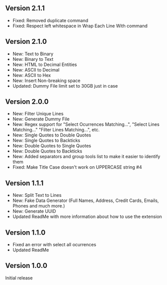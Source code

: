 ## Version 2.1.1

- Fixed: Removed duplicate command
- Fixed: Respect left whitespace in Wrap Each Line With command

## Version 2.1.0

- New: Text to Binary
- New: Binary to Text
- New: HTML to Decimal Entities
- New: ASCII to Decimal
- New: ASCII to Hex
- New: Insert Non-breaking space
- Updated: Dummy File limit set to 30GB just in case

## Version 2.0.0

- New: Filter Unique Lines
- New: Generate Dummy File
- New: Regex support for "Select Ocurrences Matching...", "Select Lines Matching..." "Filter Lines Matching...", etc.
- New: Single Quotes to Double Quotes
- New: Single Quotes to Backticks
- New: Double Quotes to Single Quotes
- New: Double Quotes to Backticks
- New: Added separators and group tools list to make it easier to identify them
- Fixed: Make Title Case doesn't work on UPPERCASE string #4

## Version 1.1.1

- New: Split Text to Lines
- New: Fake Data Generator (Full Names, Address, Credit Cards, Emails, Phones and much more.)
- New: Generate UUID
- Updated ReadMe with more information about how to use the extension

## Version 1.1.0

- Fixed an error with select all ocurrences
- Updated ReadMe


## Version 1.0.0

Initial release

